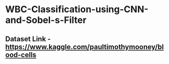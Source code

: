 # WBC-Classification-using-CNN-and-Sobel-s-Filter
## Dataset Link - https://www.kaggle.com/paultimothymooney/blood-cells
